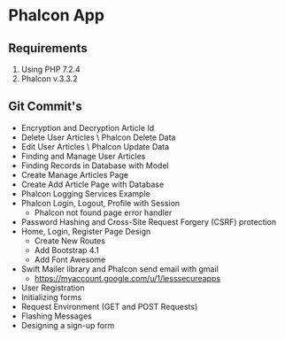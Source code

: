 # Phalcon App

## Requirements

1. Using PHP 7.2.4
2. Phalcon v.3.3.2

## Git Commit's

- Encryption and Decryption Article Id
- Delete User Articles \ Phalcon Delete Data
- Edit User Articles \ Phalcon Update Data
- Finding and Manage User Articles
- Finding Records in Database with Model
- Create Manage Articles Page
- Create Add Article Page with Database
- Phalcon Logging Services Example
- Phalcon Login, Logout, Profile with Session
    * Phalcon not found page error handler
- Password Hashing and Cross-Site Request Forgery (CSRF) protection
- Home, Login, Register Page Design
    * Create New Routes
    * Add Bootstrap 4.1
    * Add Font Awesome
- Swift Mailer library and Phalcon send email with gmail
    * https://myaccount.google.com/u/1/lesssecureapps
- User Registration
- Initializing forms
- Request Environment (GET and POST Requests)
- Flashing Messages
- Designing a sign-up form